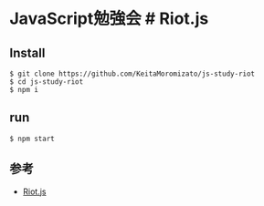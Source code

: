  # JavaScript勉強会 # Riot.js

 ## Install

 ```
 $ git clone https://github.com/KeitaMoromizato/js-study-riot
 $ cd js-study-riot
 $ npm i
 ```

 ## run

 ```
 $ npm start
 ```

 ## 参考

 * [Riot.js](http://riotjs.com/ja/)